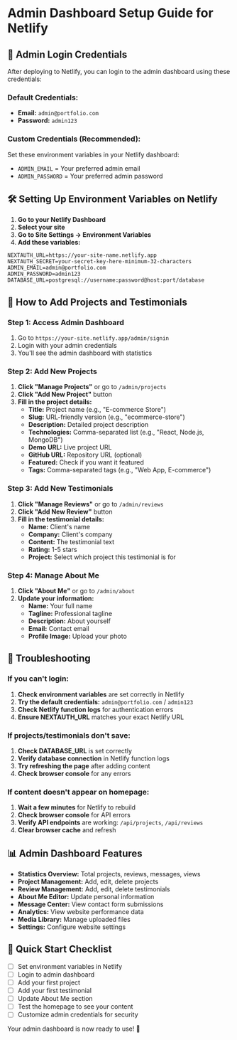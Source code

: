 # Admin Dashboard Setup Guide for Netlify

## 🔐 **Admin Login Credentials**

After deploying to Netlify, you can login to the admin dashboard using these credentials:

### **Default Credentials:**
- **Email:** `admin@portfolio.com`
- **Password:** `admin123`

### **Custom Credentials (Recommended):**
Set these environment variables in your Netlify dashboard:
- `ADMIN_EMAIL` = Your preferred admin email
- `ADMIN_PASSWORD` = Your preferred admin password

## 🛠️ **Setting Up Environment Variables on Netlify**

1. **Go to your Netlify Dashboard**
2. **Select your site**
3. **Go to Site Settings → Environment Variables**
4. **Add these variables:**

```
NEXTAUTH_URL=https://your-site-name.netlify.app
NEXTAUTH_SECRET=your-secret-key-here-minimum-32-characters
ADMIN_EMAIL=admin@portfolio.com
ADMIN_PASSWORD=admin123
DATABASE_URL=postgresql://username:password@host:port/database
```

## 📝 **How to Add Projects and Testimonials**

### **Step 1: Access Admin Dashboard**
1. Go to `https://your-site.netlify.app/admin/signin`
2. Login with your admin credentials
3. You'll see the admin dashboard with statistics

### **Step 2: Add New Projects**
1. **Click "Manage Projects"** or go to `/admin/projects`
2. **Click "Add New Project"** button
3. **Fill in the project details:**
   - **Title:** Project name (e.g., "E-commerce Store")
   - **Slug:** URL-friendly version (e.g., "ecommerce-store")
   - **Description:** Detailed project description
   - **Technologies:** Comma-separated list (e.g., "React, Node.js, MongoDB")
   - **Demo URL:** Live project URL
   - **GitHub URL:** Repository URL (optional)
   - **Featured:** Check if you want it featured
   - **Tags:** Comma-separated tags (e.g., "Web App, E-commerce")

### **Step 3: Add New Testimonials**
1. **Click "Manage Reviews"** or go to `/admin/reviews`
2. **Click "Add New Review"** button
3. **Fill in the testimonial details:**
   - **Name:** Client's name
   - **Company:** Client's company
   - **Content:** The testimonial text
   - **Rating:** 1-5 stars
   - **Project:** Select which project this testimonial is for

### **Step 4: Manage About Me**
1. **Click "About Me"** or go to `/admin/about`
2. **Update your information:**
   - **Name:** Your full name
   - **Tagline:** Professional tagline
   - **Description:** About yourself
   - **Email:** Contact email
   - **Profile Image:** Upload your photo

## 🔧 **Troubleshooting**

### **If you can't login:**
1. **Check environment variables** are set correctly in Netlify
2. **Try the default credentials:** `admin@portfolio.com` / `admin123`
3. **Check Netlify function logs** for authentication errors
4. **Ensure NEXTAUTH_URL** matches your exact Netlify URL

### **If projects/testimonials don't save:**
1. **Check DATABASE_URL** is set correctly
2. **Verify database connection** in Netlify function logs
3. **Try refreshing the page** after adding content
4. **Check browser console** for any errors

### **If content doesn't appear on homepage:**
1. **Wait a few minutes** for Netlify to rebuild
2. **Check browser console** for API errors
3. **Verify API endpoints** are working: `/api/projects`, `/api/reviews`
4. **Clear browser cache** and refresh

## 📊 **Admin Dashboard Features**

- **Statistics Overview:** Total projects, reviews, messages, views
- **Project Management:** Add, edit, delete projects
- **Review Management:** Add, edit, delete testimonials
- **About Me Editor:** Update personal information
- **Message Center:** View contact form submissions
- **Analytics:** View website performance data
- **Media Library:** Manage uploaded files
- **Settings:** Configure website settings

## 🚀 **Quick Start Checklist**

- [ ] Set environment variables in Netlify
- [ ] Login to admin dashboard
- [ ] Add your first project
- [ ] Add your first testimonial
- [ ] Update About Me section
- [ ] Test the homepage to see your content
- [ ] Customize admin credentials for security

Your admin dashboard is now ready to use! 🎉
